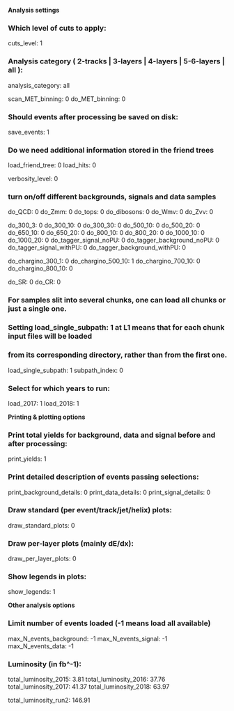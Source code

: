 **Analysis settings**

### Which level of cuts to apply:
cuts_level: 1

### Analysis category ( 2-tracks | 3-layers | 4-layers | 5-6-layers | all ):
analysis_category: all

scan_MET_binning: 0
do_MET_binning: 0

### Should events after processing be saved on disk:
save_events:  1

### Do we need additional information stored in the friend trees
load_friend_tree: 0
load_hits:             0

verbosity_level: 0

### turn on/off different backgrounds, signals and data samples
do_QCD:         0
do_Zmm:         0
do_tops:          0
do_dibosons:   0
do_Wmv:         0
do_Zvv:           0

do_300_3:       0
do_300_10:     0
do_300_30:     0
do_500_10:     0
do_500_20:     0
do_650_10:     0
do_650_20:     0
do_800_10:     0
do_800_20:     0
do_1000_10:   0
do_1000_20:   0
do_tagger_signal_noPU:                0
do_tagger_background_noPU:      0
do_tagger_signal_withPU:             0
do_tagger_background_withPU:   0

do_chargino_300_1: 0
do_chargino_500_10: 1
do_chargino_700_10: 0
do_chargino_800_10: 0

do_SR: 0
do_CR: 0

### For samples slit into several chunks, one can load all chunks or just a single one.
### Setting load_single_subpath: 1 at L1 means that for each chunk input files will be loaded
### from its corresponding directory, rather than from the first one.
load_single_subpath: 1
subpath_index: 0

### Select for which years to run:
load_2017: 1
load_2018: 1

**Printing & plotting options**

### Print total yields for background, data and signal before and after processing:
print_yields: 1

### Print detailed description of events passing selections:
print_background_details: 0
print_data_details: 0
print_signal_details: 0

### Draw standard (per event/track/jet/helix) plots:
draw_standard_plots:  0

### Draw per-layer plots (mainly dE/dx):
draw_per_layer_plots: 0

### Show legends in plots:
show_legends: 1

**Other analysis options**

### Limit number of events loaded (-1 means load all available)
max_N_events_background:  -1
max_N_events_signal: -1
max_N_events_data:  -1



### Luminosity (in fb^-1):

total_luminosity_2015: 3.81
total_luminosity_2016: 37.76
total_luminosity_2017: 41.37
total_luminosity_2018: 63.97

total_luminosity_run2: 146.91
